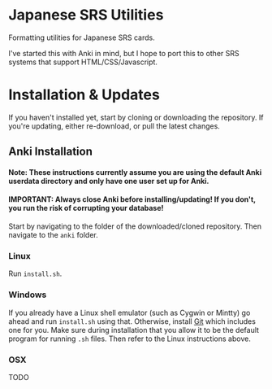 # Japanese SRS Utilities
Formatting utilities for Japanese SRS cards.

I've started this with Anki in mind, but I hope to port this to other SRS systems that support HTML/CSS/Javascript.

# Installation & Updates

If you haven't installed yet, start by cloning or downloading the repository. If you're updating, either re-download, or pull the latest changes.

## Anki Installation

#### Note: These instructions currently assume you are using the default Anki userdata directory and only have one user set up for Anki.

#### IMPORTANT: Always close Anki before installing/updating! If you don't, you run the risk of corrupting your database! 

Start by navigating to the folder of the downloaded/cloned repository. Then navigate to the `anki` folder.

### Linux

Run `install.sh`.

### Windows

If you already have a Linux shell emulator (such as Cygwin or Mintty) go ahead and run `install.sh` using that. Otherwise, install [Git](https://git-scm.org) which includes one for you. Make sure during installation that you allow it to be the default program for running `.sh` files. Then refer to the Linux instructions above.

### OSX

TODO
